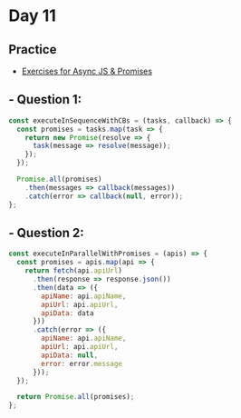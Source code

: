 # Day 11
## Practice
- [Exercises for Async JS & Promises](https://github.com/orjwan-alrajaby/gsg-expressjs-backend-training-2023/blob/main/learning-sprint-1/week2-day3-tasks/tasks.md)
## - Question 1:
``` javascript
const executeInSequenceWithCBs = (tasks, callback) => {
  const promises = tasks.map(task => {
    return new Promise(resolve => {
      task(message => resolve(message));
    });
  });

  Promise.all(promises)
    .then(messages => callback(messages))
    .catch(error => callback(null, error));
};
```
## - Question 2:
``` javascript
const executeInParallelWithPromises = (apis) => {
  const promises = apis.map(api => {
    return fetch(api.apiUrl)
      .then(response => response.json())
      .then(data => ({
        apiName: api.apiName,
        apiUrl: api.apiUrl,
        apiData: data
      }))
      .catch(error => ({
        apiName: api.apiName,
        apiUrl: api.apiUrl,
        apiData: null,
        error: error.message
      }));
  });

  return Promise.all(promises);
};
```
